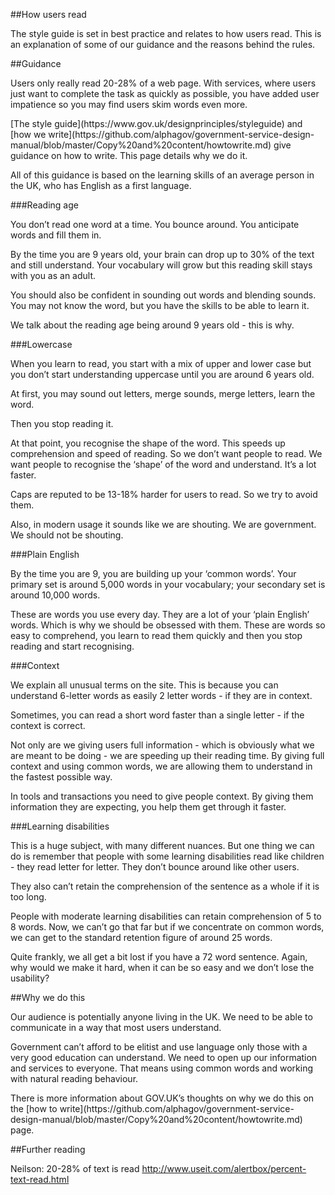 ##How users read


<p>The style guide is set in best practice and relates to how users read. This is an explanation of some of our guidance and the reasons behind the rules.</p>

##Guidance

<p>Users only really read 20-28% of a web page. With services, where users just want to complete the task as quickly as possible, you have added user impatience so you may find users skim words even more.</p>
[The style guide](https://www.gov.uk/designprinciples/styleguide) and [how we write](https://github.com/alphagov/government-service-design-manual/blob/master/Copy%20and%20content/howtowrite.md) give guidance on how to write. This page details why we do it.</p>

<p>All of this guidance is based on the learning skills of an average person in the UK, who has English as a first language.</p>

###Reading age   		
<p>You don’t read one word at a time. You bounce around. You anticipate words and fill them in.
<p>By the time you are 9 years old, your brain can drop up to 30% of the text and still understand. Your vocabulary will grow but this reading skill stays with you as an adult.</p>
<p> You should also be confident in sounding out words and blending sounds. You may not know the word, but you have the skills to be able to learn it.</p>
<p>We talk about the reading age being around 9 years old - this is why. </p>
###Lowercase 
<p>When you learn to read, you start with a mix of upper and lower case but you don’t start understanding uppercase until you are around 6 years old. </p>

<p>At first, you may sound out letters, merge sounds, merge letters, learn the word.</p>

<p>Then you stop reading it.

<p>At that point, you recognise the shape of the word. This speeds up comprehension and speed of reading. So we don’t want people to read. We want people to recognise the ‘shape’ of the word and understand. It’s a lot faster. </p>


<p>Caps are reputed to be 13-18% harder for users to read. So we try to avoid them.</p>
<p>Also, in modern usage it sounds like we are shouting. We are government. We should not be shouting.</p>

###Plain English
<p>By the time you are 9, you are building up your ‘common words’. Your primary set is around 5,000 words in your vocabulary; your secondary set is around 10,000 words.</p>
These are words you use every day. They are a lot of your ‘plain English’ words. Which is why we should be obsessed with them. These are words so easy to comprehend, you learn to read them quickly and then you stop reading and start recognising. </p>

###Context
<p>We explain all unusual terms on the site. This is because you can understand 6-letter words as easily 2 letter words - if they are in context.</p>
			
<p>Sometimes, you can read a short word faster than a single letter - if the context is correct.</p>
			
<p>Not only are we giving users full information - which is obviously what we are meant to be doing - we are speeding up their reading time. By giving full context and using common words, we are allowing them to understand in the fastest possible way. </p>

<p>In tools and transactions you need to give people context. By giving them information they are expecting, you help them get through it faster. </p>

###Learning disabilities
			
<p>This is a huge subject, with many different nuances. But one thing we can do is remember that people with some learning disabilities read like children - they read letter for letter. They don’t bounce around like other users.</p>
			
<p>They also can’t retain the comprehension of the sentence as a whole if it is too long.</p>
			
<p>People with moderate learning disabilities can retain comprehension of 5 to 8 words. Now, we can’t go that far but if we concentrate on common words, we can get to the standard retention figure of around 25 words.</p>
			
<p>Quite frankly, we all get a bit lost if you have a 72 word sentence. Again, why would we make it hard, when it can be so easy and we don’t lose the usability? </p>

##Why we do this

<p>Our audience is potentially anyone living in the UK. We need to be able to communicate in a way that most users understand.</p>

<p>Government can’t afford to be elitist and use language only those with a very good education can understand. We need to open up our information and services to everyone. That means using common words and working with natural reading behaviour.</p>

<p>There is more information about GOV.UK’s thoughts on why we do this on the [how to write](https://github.com/alphagov/government-service-design-manual/blob/master/Copy%20and%20content/howtowrite.md) page.</p>





##Further reading

Neilson: 20-28% of text is read http://www.useit.com/alertbox/percent-text-read.html
		
		 	 	 		
			

		
		 	 	 		
			

			

		
		 	 	 		
			

		
